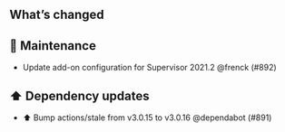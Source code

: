 ## What’s changed

## 🧰 Maintenance

- Update add-on configuration for Supervisor 2021.2 @frenck (#892)

## ⬆️ Dependency updates

- ⬆️ Bump actions/stale from v3.0.15 to v3.0.16 @dependabot (#891)
